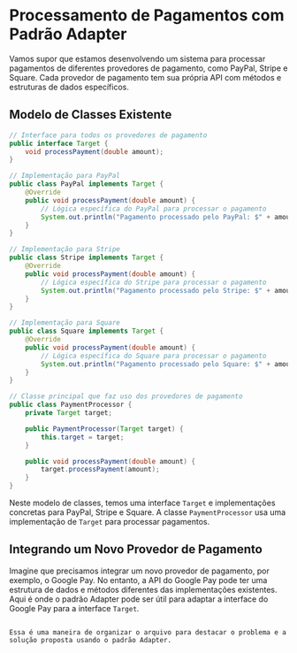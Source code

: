 # Processamento de Pagamentos com Padrão Adapter

Vamos supor que estamos desenvolvendo um sistema para processar pagamentos de diferentes provedores de pagamento, como PayPal, Stripe e Square. Cada provedor de pagamento tem sua própria API com métodos e estruturas de dados específicos.

## Modelo de Classes Existente

```java
// Interface para todos os provedores de pagamento
public interface Target {
    void processPayment(double amount);
}

// Implementação para PayPal
public class PayPal implements Target {
    @Override
    public void processPayment(double amount) {
        // Lógica específica do PayPal para processar o pagamento
        System.out.println("Pagamento processado pelo PayPal: $" + amount);
    }
}

// Implementação para Stripe
public class Stripe implements Target {
    @Override
    public void processPayment(double amount) {
        // Lógica específica do Stripe para processar o pagamento
        System.out.println("Pagamento processado pelo Stripe: $" + amount);
    }
}

// Implementação para Square
public class Square implements Target {
    @Override
    public void processPayment(double amount) {
        // Lógica específica do Square para processar o pagamento
        System.out.println("Pagamento processado pelo Square: $" + amount);
    }
}

// Classe principal que faz uso dos provedores de pagamento
public class PaymentProcessor {
    private Target target;

    public PaymentProcessor(Target target) {
        this.target = target;
    }

    public void processPayment(double amount) {
        target.processPayment(amount);
    }
}
```

Neste modelo de classes, temos uma interface `Target` e implementações concretas para PayPal, Stripe e Square. A classe `PaymentProcessor` usa uma implementação de `Target` para processar pagamentos.

## Integrando um Novo Provedor de Pagamento

Imagine que precisamos integrar um novo provedor de pagamento, por exemplo, o Google Pay. No entanto, a API do Google Pay pode ter uma estrutura de dados e métodos diferentes das implementações existentes. Aqui é onde o padrão Adapter pode ser útil para adaptar a interface do Google Pay para a interface `Target`.
``` 

Essa é uma maneira de organizar o arquivo para destacar o problema e a solução proposta usando o padrão Adapter.
